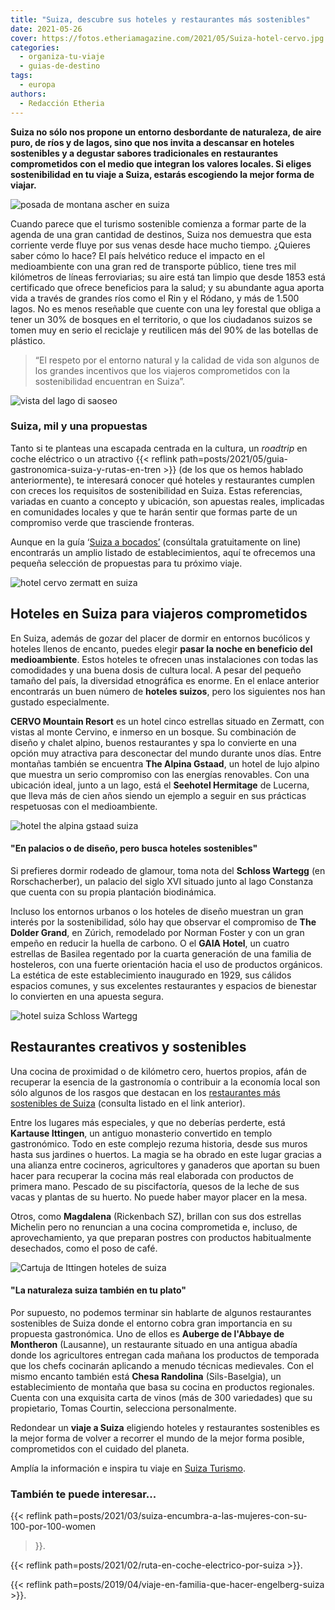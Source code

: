 ```yaml
---
title: "Suiza, descubre sus hoteles y restaurantes más sostenibles"
date: 2021-05-26
cover: https://fotos.etheriamagazine.com/2021/05/Suiza-hotel-cervo.jpg
categories: 
  - organiza-tu-viaje
  - guias-de-destino
tags: 
  - europa
authors: 
  - Redacción Etheria
---
```


**Suiza no sólo nos propone un entorno desbordante de naturaleza, de aire puro, de ríos 
y de lagos, sino que nos invita a descansar en hoteles sostenibles y a degustar sabores 
tradicionales en restaurantes comprometidos con el medio que integran los valores 
locales. Si eliges sostenibilidad en tu viaje a Suiza, estarás escogiendo la mejor forma 
de viajar.** 

![posada de montana ascher en suiza](https://fotos.etheriamagazine.com/2021/05/suiza-ascher-wasserauen.jpg "Posada de montaña Äscher. © Philipp Kemmler/ Manu Touristik")

Cuando parece que el turismo sostenible comienza a formar parte de la agenda de una gran 
cantidad de destinos, Suiza nos demuestra que esta corriente verde fluye por sus venas 
desde hace mucho tiempo. ¿Quieres saber cómo lo hace? El país helvético reduce el 
impacto en el medioambiente con una gran red de transporte público, tiene tres mil 
kilómetros de líneas ferroviarias; su aire está tan limpio que desde 1853 está 
certificado que ofrece beneficios para la salud; y su abundante agua aporta vida a 
través de grandes ríos como el Rin y el Ródano, y más de 1.500 lagos. No es menos 
reseñable que cuente con una ley forestal que obliga a tener un 30% de bosques en el 
territorio, o que los ciudadanos suizos se tomen muy en serio el reciclaje y reutilicen 
más del 90% de las botellas de plástico. 

> “El respeto por el entorno natural y la calidad de vida son algunos de los grandes 
> incentivos que los viajeros comprometidos con la sostenibilidad encuentran en Suiza”. 

![vista del lago di saoseo](https://fotos.etheriamagazine.com/2021/05/Suiza-Lago-di-Saoseo.jpg "Vista aérea del lago di Saoseo. © Schweiz Tourismus / Nicola Fuerer")

### Suiza, mil y una propuestas

Tanto si te planteas una escapada centrada en la cultura, un _roadtrip_ en coche 
eléctrico o un atractivo {{< reflink 
path=posts/2021/05/guia-gastronomica-suiza-y-rutas-en-tren >}} (de los que os hemos 
hablado anteriormente), te interesará conocer qué hoteles y restaurantes cumplen con 
creces los requisitos de sostenibilidad en Suiza. Estas referencias, variadas en cuanto 
a concepto y ubicación, son apuestas reales, implicadas en comunidades locales y que te 
harán sentir que formas parte de un compromiso verde que trasciende fronteras. 

Aunque en la guía ‘[Suiza a 
bocados’](https://issuu.com/stnet/docs/208_21a_01_brosch_gastro/1?ff) (consúltala 
gratuitamente on line) encontrarás un amplio listado de establecimientos, aquí te 
ofrecemos una pequeña selección de propuestas para tu próximo viaje. 

![hotel cervo zermatt en suiza](https://fotos.etheriamagazine.com/2021/05/Suiza-hotel-cervo.jpg "CERVO Mountain Resort. © Christian Pfammatter, Visp/Schweiz")

## Hoteles en Suiza para viajeros comprometidos

En Suiza, además de gozar del placer de dormir en entornos bucólicos y hoteles llenos de 
encanto, puedes elegir **pasar la noche en beneficio del medioambiente**. Estos hoteles 
te ofrecen unas instalaciones con todas las comodidades y una buena dosis de cultura 
local. A pesar del pequeño tamaño del país, la diversidad etnográfica es enorme. En el 
enlace anterior encontrarás un buen número de **hoteles suizos**, pero los siguientes 
nos han gustado especialmente. 

**CERVO Mountain Resort** es un hotel cinco estrellas situado en Zermatt, con vistas al 
monte Cervino, e inmerso en un bosque. Su combinación de diseño y chalet alpino, buenos 
restaurantes y spa lo convierte en una opción muy atractiva para desconectar del mundo 
durante unos días. Entre montañas también se encuentra **The Alpina Gstaad**, un hotel 
de lujo alpino que muestra un serio compromiso con las energías renovables. Con una 
ubicación ideal, junto a un lago, está el **Seehotel Hermitage** de Lucerna, que lleva 
más de cien años siendo un ejemplo a seguir en sus prácticas respetuosas con el 
medioambiente. 

![hotel the alpina gstaad suiza](https://fotos.etheriamagazine.com/2021/05/Suiza-hotel-the-alpina.jpg "Hotel The Alpina, en Gstaad. © Dominik Baur")

#### "En palacios o de diseño, pero busca hoteles sostenibles"

Si prefieres dormir rodeado de glamour, toma nota del **Schloss Wartegg** (en 
Rorschacherber), un palacio del siglo XVI situado junto al lago Constanza que cuenta con 
su propia plantación biodinámica. 

Incluso los entornos urbanos o los hoteles de diseño muestran un gran interés por la 
sostenibilidad, sólo hay que observar el compromiso de **The Dolder Grand**, en Zúrich, 
remodelado por Norman Foster y con un gran empeño en reducir la huella de carbono. O el 
**GAIA Hotel**, un cuatro estrellas de Basilea regentado por la cuarta generación de una 
familia de hosteleros, con una fuerte orientación hacia el uso de productos orgánicos. 
La estética de este establecimiento inaugurado en 1929, sus cálidos espacios comunes, y 
sus excelentes restaurantes y espacios de bienestar lo convierten en una apuesta segura. 

![hotel suiza Schloss Wartegg](https://fotos.etheriamagazine.com/2021/05/Suiza-Schloss-Wartegg-Rorschacherberg.jpg "© Schloss Wartegg, Rorschacherberg.")

## Restaurantes creativos y sostenibles

Una cocina de proximidad o de kilómetro cero, huertos propios, afán de recuperar la 
esencia de la gastronomía o contribuir a la economía local son sólo algunos de los 
rasgos que destacan en los [restaurantes más sostenibles de 
Suiza](https://www.myswitzerland.com/es-es/descubrir-suiza/comer-beber/best-of-gastronomy/content-elements/los-restaurantes-mas-sostenibles-de-suiza/) 
(consulta listado en el link anterior). 

Entre los lugares más especiales, y que no deberías perderte, está **Kartause 
Ittingen**, un antiguo monasterio convertido en templo gastronómico. Todo en este 
complejo rezuma historia, desde sus muros hasta sus jardines o huertos. La magia se ha 
obrado en este lugar gracias a una alianza entre cocineros, agricultores y ganaderos que 
aportan su buen hacer para recuperar la cocina más real elaborada con productos de 
primera mano. Pescado de su piscifactoría, quesos de la leche de sus vacas y plantas de 
su huerto. No puede haber mayor placer en la mesa. 

Otros, como **Magdalena** (Rickenbach SZ), brillan con sus dos estrellas Michelin pero 
no renuncian a una cocina comprometida e, incluso, de aprovechamiento, ya que preparan 
postres con productos habitualmente desechados, como el poso de café. 

![Cartuja de Ittingen hoteles de suiza](https://fotos.etheriamagazine.com/2021/05/Suiza-hoteles-sostenibles.jpg "Cartuja de Ittingen. © Serge Hoeltschi")

#### "La naturaleza suiza también en tu plato"

Por supuesto, no podemos terminar sin hablarte de algunos restaurantes sostenibles de 
Suiza donde el entorno cobra gran importancia en su propuesta gastronómica. Uno de ellos 
es **Auberge de l'Abbaye de Montheron** (Lausanne), un restaurante situado en una 
antigua abadía donde los agricultores entregan cada mañana los productos de temporada 
que los chefs cocinarán aplicando a menudo técnicas medievales. Con el mismo encanto 
también está **Chesa Randolina** (Sils-Baselgia), un establecimiento de montaña que basa 
su cocina en productos regionales. Cuenta con una exquisita carta de vinos (más de 300 
variedades) que su propietario, Tomas Courtin, selecciona personalmente. 

Redondear un **viaje a Suiza** eligiendo hoteles y restaurantes sostenibles es la mejor 
forma de volver a recorrer el mundo de la mejor forma posible, comprometidos con el 
cuidado del planeta. 

Amplía la información e inspira tu viaje en [Suiza 
Turismo](https://www.myswitzerland.com/es-es/descubrir-suiza/comer-beber/). 

### También te puede interesar...

{{< reflink path=posts/2021/03/suiza-encumbra-a-las-mujeres-con-su-100-por-100-women 
>}}. 

{{< reflink path=posts/2021/02/ruta-en-coche-electrico-por-suiza >}}. 

{{< reflink path=posts/2019/04/viaje-en-familia-que-hacer-engelberg-suiza >}}.
